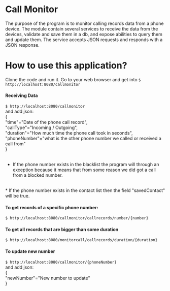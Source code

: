 # <h1> Call Monitor</h1>

The purpose of the program is to monitor calling records data from a phone device.
The module contain several services to receive the data from the devices, validate and save them in a db, and expose abilities to query them and update them.
The service accepts JSON requests and responds with a JSON response.

<h1> How to use this application? </h1>

Clone the code and run it.
Go to your web browser and get into `$ http://localhost:8080/callmonitor`

<h4> Receiving Data </h4>

`$ http://localhost:8080/callmonitor`
<br>
and add json: <br>
{<br>
"time"="Date of the phone call record", <br>
"callType"="Incoming / Outgoing", <br>
"duration"="How much time the phone call took in seconds", <br>
"phoneNumber"="what is the other phone number we called or received a call from" <br>
}<br>
<br>
* If the phone number exists in the blacklist the program will through an exception because it means that from some reason we did got a call from a blocked number.
<br>
* If the phone number exists in the contact list then the field "savedContact" will be true.

<h4> To get records of a specific phone number:  </h4>

`$ http://localhost:8080/callmonitor/callrecords/number/{number}`

<h4> To get  all records that are bigger than some duration </h4>

`$ http://localhost:8080/monitorcall/callrecords/duration/{duration}`

<h4> To update new number </h4>

`$ http://localhost:8080/callmonitor/{phoneNumber}`
<br>
and add json: <br>
{ <br>
"newNumber"="New number to update" <br>
}
